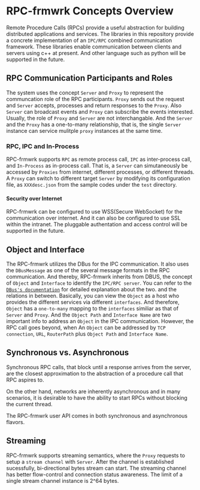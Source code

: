 # RPC-frmwrk Concepts Overview

Remote Procedure Calls (RPCs) provide a useful abstraction for building
distributed applications and services. The libraries in this repository
provide a concrete implementation of an `IPC/RPC` combined communication 
framework. These libraries enable communication between clients and servers
using c++ at present. And other language such as python will be supported
in the future.


## RPC Communication Participants and Roles


The system uses the concept `Server` and `Proxy` to represent the
communcation role of the RPC participants. `Proxy` sends out the request
and `Server` accepts, processes and return responses to the `Proxy`. Also
`Server` can broadcast events and `Proxy` can subscribe the events
interested. Usually, the role of `Proxy` and `Server` are not
interchangable. And the `Server` and the `Proxy` has a one-to-many
relationship, that is, the single `Server` instance can service mulitple
`proxy` instances at the same time.


### RPC, IPC and In-Process

RPC-frmwrk supports `RPC` as remote process call, `IPC` as inter-process
call, and `In-Process` as in-process call. That is, a `Server` can
simutaneously be accessed by `Proxies` from internet, different processes,
or different threads. A `Proxy` can switch to different target `Server` by
modifying its configuration file, as `XXXdesc.json` from the sample codes
under the `test` directory.

#### Security over Internet

RPC-frmwrk can be configured to use WSS(Secure WebSocket) for the
communication over internet. And it can also be configured to use SSL within
the intranet. The pluggable authentation and access control will be
supported in the future.

## Object and Interface


The RPC-frmwrk utilizes the DBus for the IPC communication. It also uses
the `DBusMessage` as one of the several message formats in the RPC
communication. And thereby, RPC-frmwrk inherits from DBUS, the concept of
`Object` and `Interface` to identify the `IPC/RPC server`.  You can refer
to the [`DBus's
documentation`](https://dbus.freedesktop.org/doc/dbus-specification.html#message-protocol-names-bus)
for detailed explanation about the two.  and the relations in between.
Basically, you can view the `Object` as a host who provides the different
services via different `interfaces`. And therefore, `Object` has a
`one-to-many` mapping to the `interfaces` similiar as that of `Server` and
`Proxy`. And the `Object Path` and `Interface Name` are two important info
to address an `Object` in the IPC communication.  However, the RPC call
goes beyond, when An `Object` can be addressed by `TCP connection`, `URL`,
`RouterPath` plus `Object Path` and `Interface Name`.


## Synchronous vs. Asynchronous
Synchronous RPC calls, that block until a response arrives from the server,
are the closest approximation to the abstraction of a procedure call that
RPC aspires to.

On the other hand, networks are inherently asynchronous and in many
scenarios, it is desirable to have the ability to start RPCs without
blocking the current thread.

The RPC-frmwrk user API comes in both synchronous and asynchronous flavors.

## Streaming

RPC-frmwrk supports streaming semantics, where the `Proxy` requests to setup
a `stream channel` with `Server`. After the channel is established sucessfully,
bi-directional bytes stream can start. The streaming channel has better
flow-control and connection status awareness. The limit of a single stream
channel instance is 2^64 bytes.


